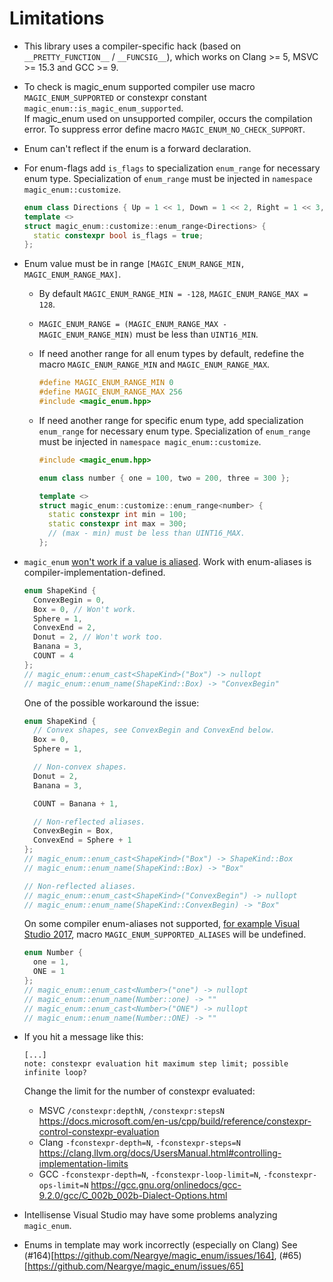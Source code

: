 # Limitations

* This library uses a compiler-specific hack (based on `__PRETTY_FUNCTION__` / `__FUNCSIG__`), which works on Clang >= 5, MSVC >= 15.3 and GCC >= 9.

* To check is magic_enum supported compiler use macro `MAGIC_ENUM_SUPPORTED` or constexpr constant `magic_enum::is_magic_enum_supported`.</br>
  If magic_enum used on unsupported compiler, occurs the compilation error. To suppress error define macro `MAGIC_ENUM_NO_CHECK_SUPPORT`.

* Enum can't reflect if the enum is a forward declaration.

* For enum-flags add `is_flags` to specialization `enum_range` for necessary enum type. Specialization of `enum_range` must be injected in `namespace magic_enum::customize`.
  ```cpp
  enum class Directions { Up = 1 << 1, Down = 1 << 2, Right = 1 << 3, Left = 1 << 4 };
  template <>
  struct magic_enum::customize::enum_range<Directions> {
    static constexpr bool is_flags = true;
  };
  ```

* Enum value must be in range `[MAGIC_ENUM_RANGE_MIN, MAGIC_ENUM_RANGE_MAX]`.

  * By default `MAGIC_ENUM_RANGE_MIN = -128`, `MAGIC_ENUM_RANGE_MAX = 128`.

  * `MAGIC_ENUM_RANGE = (MAGIC_ENUM_RANGE_MAX - MAGIC_ENUM_RANGE_MIN)` must be less than `UINT16_MIN`.

  * If need another range for all enum types by default, redefine the macro `MAGIC_ENUM_RANGE_MIN` and `MAGIC_ENUM_RANGE_MAX`.

    ```cpp
    #define MAGIC_ENUM_RANGE_MIN 0
    #define MAGIC_ENUM_RANGE_MAX 256
    #include <magic_enum.hpp>
    ```

  * If need another range for specific enum type, add specialization `enum_range` for necessary enum type. Specialization of `enum_range` must be injected in `namespace magic_enum::customize`.

    ```cpp
    #include <magic_enum.hpp>

    enum class number { one = 100, two = 200, three = 300 };

    template <>
    struct magic_enum::customize::enum_range<number> {
      static constexpr int min = 100;
      static constexpr int max = 300;
      // (max - min) must be less than UINT16_MAX.
    };
    ```

* `magic_enum` [won't work if a value is aliased](https://github.com/Neargye/magic_enum/issues/68). Work with enum-aliases is compiler-implementation-defined.

  ```cpp
  enum ShapeKind {
    ConvexBegin = 0,
    Box = 0, // Won't work.
    Sphere = 1,
    ConvexEnd = 2,
    Donut = 2, // Won't work too.
    Banana = 3,
    COUNT = 4
  };
  // magic_enum::enum_cast<ShapeKind>("Box") -> nullopt
  // magic_enum::enum_name(ShapeKind::Box) -> "ConvexBegin"
  ```

  One of the possible workaround the issue:

  ```cpp
  enum ShapeKind {
    // Convex shapes, see ConvexBegin and ConvexEnd below.
    Box = 0,
    Sphere = 1,

    // Non-convex shapes.
    Donut = 2,
    Banana = 3,

    COUNT = Banana + 1,

    // Non-reflected aliases.
    ConvexBegin = Box,
    ConvexEnd = Sphere + 1
  };
  // magic_enum::enum_cast<ShapeKind>("Box") -> ShapeKind::Box
  // magic_enum::enum_name(ShapeKind::Box) -> "Box"

  // Non-reflected aliases.
  // magic_enum::enum_cast<ShapeKind>("ConvexBegin") -> nullopt
  // magic_enum::enum_name(ShapeKind::ConvexBegin) -> "Box"
  ```

  On some compiler enum-aliases not supported, [for example Visual Studio 2017](https://github.com/Neargye/magic_enum/issues/36), macro `MAGIC_ENUM_SUPPORTED_ALIASES` will be undefined.

  ```cpp
  enum Number {
    one = 1,
    ONE = 1
  };
  // magic_enum::enum_cast<Number>("one") -> nullopt
  // magic_enum::enum_name(Number::one) -> ""
  // magic_enum::enum_cast<Number>("ONE") -> nullopt
  // magic_enum::enum_name(Number::ONE) -> ""
  ```

* If you hit a message like this:

  ```text
  [...]
  note: constexpr evaluation hit maximum step limit; possible infinite loop?
  ```

  Change the limit for the number of constexpr evaluated:
  * MSVC `/constexpr:depthN`, `/constexpr:stepsN` <https://docs.microsoft.com/en-us/cpp/build/reference/constexpr-control-constexpr-evaluation>
  * Clang `-fconstexpr-depth=N`, `-fconstexpr-steps=N` <https://clang.llvm.org/docs/UsersManual.html#controlling-implementation-limits>
  * GCC `-fconstexpr-depth=N`, `-fconstexpr-loop-limit=N`, `-fconstexpr-ops-limit=N` <https://gcc.gnu.org/onlinedocs/gcc-9.2.0/gcc/C_002b_002b-Dialect-Options.html>

* Intellisense Visual Studio may have some problems analyzing `magic_enum`.

* Enums in template may work incorrectly (especially on Сlang)
  See (#164)[https://github.com/Neargye/magic_enum/issues/164], (#65)[https://github.com/Neargye/magic_enum/issues/65]
